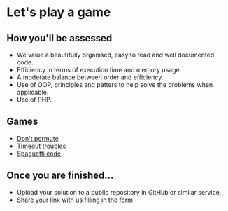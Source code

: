 # Let's play a game

## How you'll be assessed

- We value a beautifully organised, easy to read and well documented code.
- Efficiency in terms of execution time and memory usage.
- A moderate balance between order and efficiency.
- Use of OOP, principles and patters to help solve the problems when applicable.
- Use of PHP.

## Games

- [Don't permute](https://github.com/papaya-holdings/jigsaw/tree/master/game-01)
- [Timeout troubles](https://github.com/papaya-holdings/jigsaw/tree/master/game-02)
- [Spaguetti code](https://github.com/papaya-holdings/jigsaw/tree/master/game-03)

## Once you are finished...

- Upload your solution to a public repository in GitHub or similar service.
- Share your link with us filling in the [form](https://fandangolatam.typeform.com/to/D7PKZs)
